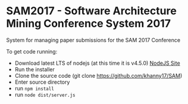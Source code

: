 # SAM2017 - Software Architecture Mining Conference System 2017

System for managing paper submissions for the SAM 2017 Conference




To get code running:
- Download latest LTS of nodejs (at this time it is v4.5.0) [NodeJS Site](https://nodejs.org/en/)
- Run the installer
- Clone the source code (git clone https://github.com/khanny17/SAM)
- Enter source directory
- run ```npm install```
- run ```node dist/server.js```
